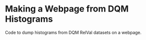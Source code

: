 # Making a Webpage from DQM Histograms
Code to dump histograms from DQM RelVal datasets on a webpage.


